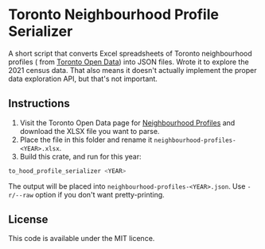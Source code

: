 # Toronto Neighbourhood Profile Serializer

A short script that converts Excel spreadsheets of Toronto neighbourhood profiles (
from [Toronto Open Data](https://open.toronto.ca)) into JSON files. Wrote it to explore the 2021
census data. That also means it doesn't actually implement the proper data exploration API, but
that's not important.

## Instructions

1. Visit the Toronto Open Data page
   for [Neighbourhood Profiles](https://open.toronto.ca/dataset/neighbourhood-profiles/) and
   download the XLSX file you want to parse.
2. Place the file in this folder and rename it `neighbourhood-profiles-<YEAR>.xlsx`.
3. Build this crate, and run for this year:

```bash
to_hood_profile_serializer <YEAR>
```

The output will be placed into `neighbourhood-profiles-<YEAR>.json`. Use `-r/--raw` option if you
don't want pretty-printing.

## License

This code is available under the MIT licence.